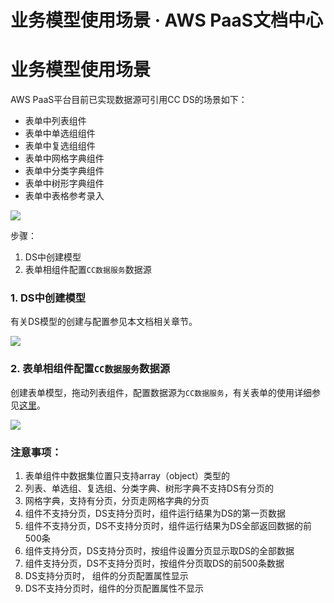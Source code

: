 # 业务模型使用场景 · AWS PaaS文档中心

# 业务模型使用场景

AWS PaaS平台目前已实现数据源可引用CC DS的场景如下：

  * 表单中列表组件
  * 表单中单选组组件
  * 表单中复选组组件
  * 表单中网格字典组件
  * 表单中分类字典组件
  * 表单中树形字典组件
  * 表单中表格参考录入

[![](https://docs.awspaas.com/reference-guide/aws-paas-cc-reference-guide/datasource/sy1.png)](<sy1.png>)

步骤：

  1. DS中创建模型
  2. 表单相组件配置`CC数据服务`数据源

### 1\. DS中创建模型

有关DS模型的创建与配置参见本文档相关章节。

[![](https://docs.awspaas.com/reference-guide/aws-paas-cc-reference-guide/datasource/sy2.png)](<sy2.png>)

### 2\. 表单相组件配置`CC数据服务`数据源

创建表单模型，拖动列表组件，配置数据源为`CC数据服务`，有关表单的使用详细参见[这里](<https://docs.awspaas.com/user-manual/aws-pass-console-user-manual-form/>)。

[![](https://docs.awspaas.com/reference-guide/aws-paas-cc-reference-guide/datasource/sy3.png)](<sy3.png>)

### 注意事项：

  1. 表单组件中数据集位置只支持array（object）类型的
  2. 列表、单选组、复选组、分类字典、树形字典不支持DS有分页的
  3. 网格字典，支持有分页，分页走网格字典的分页
  4. 组件不支持分页，DS支持分页时，组件运行结果为DS的第一页数据
  5. 组件不支持分页，DS不支持分页时，组件运行结果为DS全部返回数据的前500条
  6. 组件支持分页，DS支持分页时，按组件设置分页显示取DS的全部数据
  7. 组件支持分页，DS不支持分页时，按组件分页取DS的前500条数据
  8. DS支持分页时， 组件的分页配置属性显示
  9. DS不支持分页时，组件的分页配置属性不显示